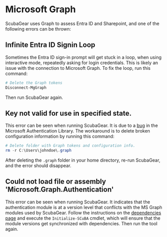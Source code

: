 # Microsoft Graph

ScubaGear uses Graph to assess Entra ID and Sharepoint, and one of the following errors can be thrown:

## Infinite Entra ID Signin Loop

Sometimes the Entra ID sign-in prompt will get stuck in a loop, when using interactive mode, repeatedly asking for login credentials. This is likely an issue with the connection to Microsoft Graph. To fix the loop, run this command:

```powershell
# Delete the Graph tokens
Disconnect-MgGraph
```

Then run ScubaGear again.

## Key not valid for use in specified state.

This error can be seen when running ScubaGear. It is due to a [bug](https://github.com/microsoftgraph/msgraph-sdk-powershell/issues/554) in the Microsoft Authentication Library. The workaround is to delete broken configuration information by running this command:

```powershell
# Delete folder with Graph tokens and configuration info.
rm -r C:\Users\johndoe\.graph
```

After deleting the `.graph` folder in your home directory, re-run ScubaGear, and the error should disappear.

## Could not load file or assembly 'Microsoft.Graph.Authentication'

This error can be seen when running ScubaGear. It indicates that the authentication module is at a version level that conflicts with the MS Graph modules used by ScubaGear. Follow the instructions on the [dependencies page](../prerequisites/dependencies.md) and execute the `Initialize-SCuBA` cmdlet, which will ensure that the module versions get synchronized with dependencies. Then run the tool again.
